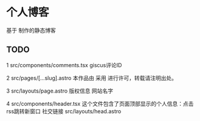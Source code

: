 # 个人博客

基于   制作的静态博客

## TODO

1 src/components/comments.tsx giscus评论ID

2 src/pages/[...slug].astro 本作品由   采用   进行许可，转载请注明出处。

3 src/layouts/page.astro 版权信息 网站名字

4 src/components/header.tsx 这个文件包含了页面顶部显示的个人信息：点击rss跳转新窗口 社交链接 src/layouts/head.astro 
